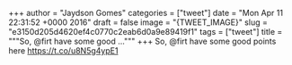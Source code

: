 
+++
author = "Jaydson Gomes"
categories = ["tweet"]
date = "Mon Apr 11 22:31:52 +0000 2016"
draft = false
image = "{TWEET_IMAGE}"
slug = "e3150d205d4620ef4c0770c2eab6d0a9e89419f1"
tags = ["tweet"]
title = """So, @firt have some good ..."""
+++
So, @firt have some good points here https://t.co/u8N5g4ypE1
